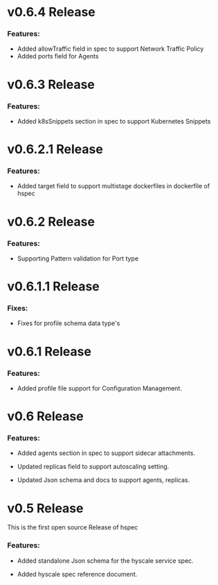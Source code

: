 # v0.6.4 Release

### Features:

* Added allowTraffic field in  spec to support Network Traffic Policy
* Added ports field for Agents

# v0.6.3 Release

### Features:

* Added k8sSnippets section in  spec to support Kubernetes Snippets

# v0.6.2.1 Release

### Features:

* Added target field to support multistage dockerfiles in dockerfile of hspec

# v0.6.2 Release

### Features:

* Supporting Pattern validation for Port type 

# v0.6.1.1 Release

### Fixes:

* Fixes for profile schema data type's

# v0.6.1 Release

### Features:

* Added profile file support for Configuration Management.


# v0.6 Release

### Features:

* Added agents section in spec to support sidecar attachments.

* Updated replicas field to support autoscaling setting.

* Updated Json schema and docs to support agents, replicas.


# v0.5 Release

This is the first open source Release of hspec

### Features:

* Added standalone Json schema for the hyscale service spec.

* Added hyscale spec reference document.
